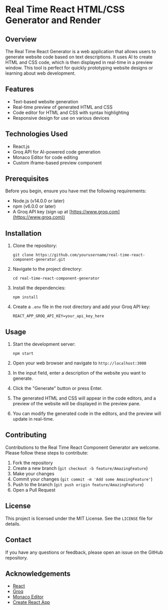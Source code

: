 # Real Time React HTML/CSS Generator and Render

## Overview

The Real Time React Generator is a web application that allows users to generate website code based on text descriptions. It uses AI to create HTML and CSS code, which is then displayed in real-time in a preview window. This tool is perfect for quickly prototyping website designs or learning about web development.

## Features

- Text-based website generation
- Real-time preview of generated HTML and CSS
- Code editor for HTML and CSS with syntax highlighting
- Responsive design for use on various devices

## Technologies Used

- React.js
- Groq API for AI-powered code generation
- Monaco Editor for code editing
- Custom iframe-based preview component

## Prerequisites

Before you begin, ensure you have met the following requirements:

- Node.js (v14.0.0 or later)
- npm (v6.0.0 or later)
- A Groq API key (sign up at [https://www.groq.com](https://www.groq.com))

## Installation

1. Clone the repository:
   ```
   git clone https://github.com/yourusername/real-time-react-component-generator.git
   ```

2. Navigate to the project directory:
   ```
   cd real-time-react-component-generator
   ```

3. Install the dependencies:
   ```
   npm install
   ```

4. Create a `.env` file in the root directory and add your Groq API key:
   ```
   REACT_APP_GROQ_API_KEY=your_api_key_here
   ```

## Usage

1. Start the development server:
   ```
   npm start
   ```

2. Open your web browser and navigate to `http://localhost:3000`

3. In the input field, enter a description of the website you want to generate.

4. Click the "Generate" button or press Enter.

5. The generated HTML and CSS will appear in the code editors, and a preview of the website will be displayed in the preview pane.

6. You can modify the generated code in the editors, and the preview will update in real-time.

## Contributing

Contributions to the Real Time React Component Generator are welcome. Please follow these steps to contribute:

1. Fork the repository
2. Create a new branch (`git checkout -b feature/AmazingFeature`)
3. Make your changes
4. Commit your changes (`git commit -m 'Add some AmazingFeature'`)
5. Push to the branch (`git push origin feature/AmazingFeature`)
6. Open a Pull Request

## License

This project is licensed under the MIT License. See the `LICENSE` file for details.

## Contact

If you have any questions or feedback, please open an issue on the GitHub repository.

## Acknowledgements

- [React](https://reactjs.org/)
- [Groq](https://www.groq.com)
- [Monaco Editor](https://microsoft.github.io/monaco-editor/)
- [Create React App](https://create-react-app.dev/)
